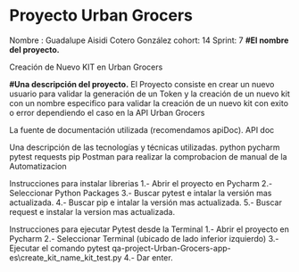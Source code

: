# Proyecto Urban Grocers 
Nombre : Guadalupe Aisidi Cotero González 
cohort: 14 
Sprint: 7 
**#El nombre del proyecto.** 

Creación de Nuevo KIT en Urban Grocers

**#Una descripción del proyecto.** 
El Proyecto consiste en crear un nuevo usuario para validar la generación de un Token 
y la creación de un nuevo kit con un nombre especifico para validar la creación 
de un nuevo kit con exito o error dependiendo el caso en la API Urban Grocers

La fuente de documentación utilizada (recomendamos apiDoc). 
API doc


Una descripción de las tecnologías y técnicas utilizadas.
python
pycharm
pytest 
requests
pip
Postman para realizar la comprobacion de manual de la Automatizacion

Instrucciones para instalar librerias
1.- Abrir el proyecto en Pycharm
2.- Seleccionar Python Packages
3.- Buscar pytest e intalar la versión mas actualizada.
4.- Buscar pip e intalar la versión mas actualizada.
5.- Buscar request e instalar la version mas actualizada.

Instrucciones para ejecutar Pytest desde la Terminal
1.- Abrir el proyecto en Pycharm
2.- Seleccionar Terminal (ubicado de lado inferior izquierdo)
3.- Ejecutar el comando pytest qa-project-Urban-Grocers-app-es\create_kit_name_kit_test.py 
4.- Dar enter.